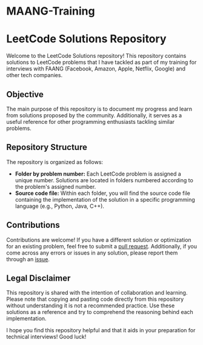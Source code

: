 # MAANG-Training

# LeetCode Solutions Repository

Welcome to the LeetCode Solutions repository! This repository contains solutions to LeetCode problems that I have tackled as part of my training for interviews with FAANG (Facebook, Amazon, Apple, Netflix, Google) and other tech companies.

## Objective
The main purpose of this repository is to document my progress and learn from solutions proposed by the community. Additionally, it serves as a useful reference for other programming enthusiasts tackling similar problems.

## Repository Structure
The repository is organized as follows:
- **Folder by problem number:** Each LeetCode problem is assigned a unique number. Solutions are located in folders numbered according to the problem's assigned number.
- **Source code file:** Within each folder, you will find the source code file containing the implementation of the solution in a specific programming language (e.g., Python, Java, C++).

## Contributions
Contributions are welcome! If you have a different solution or optimization for an existing problem, feel free to submit a [pull request](CONTRIBUTING.md). Additionally, if you come across any errors or issues in any solution, please report them through an [issue](ISSUE_TEMPLATE.md).


## Legal Disclaimer
This repository is shared with the intention of collaboration and learning. Please note that copying and pasting code directly from this repository without understanding it is not a recommended practice. Use these solutions as a reference and try to comprehend the reasoning behind each implementation.

I hope you find this repository helpful and that it aids in your preparation for technical interviews! Good luck!
